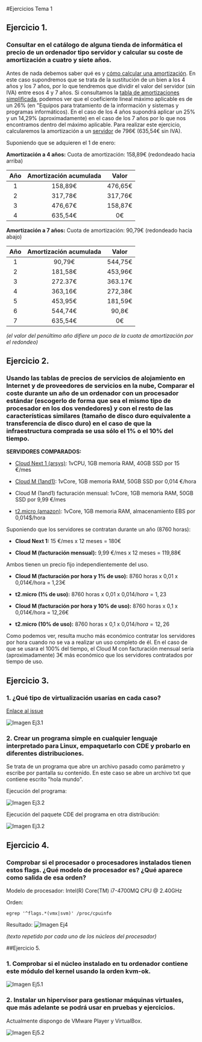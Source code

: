 #Ejercicios Tema 1

## Ejercicio 1.
### Consultar en el catálogo de alguna tienda de informática el precio de un ordenador tipo servidor y calcular su coste de amortización a cuatro y siete años.

Antes de nada debemos saber qué es y [cómo calcular una amortización](http://www.ennaranja.com/economia-facil/que-es-y-como-calcular-una-amortizacion/). En este caso supondremos que se trata de la sustitución de un bien a los 4 años y los 7 años, por lo que tendremos que dividir el valor del servidor (sin IVA) entre esos 4 y 7 años. Si consultamos la [tabla de amortizaciones simplificada](http://www.agenciatributaria.es/AEAT.internet/Inicio/_Segmentos_/Empresas_y_profesionales/Empresarios_individuales_y_profesionales/Rendimientos_de_actividades_economicas_en_el_IRPF/Regimenes_para_determinar_el_rendimiento_de_las_actividades_economicas/Estimacion_Directa_Simplificada.shtml), podemos ver que el coeficiente lineal máximo aplicable es de un 26% (en "Equipos para tratamiento de la información y sistemas y programas informáticos). En el caso de los 4 años supondrá aplicar un 25% y un 14,29% (aproximadamente) en el caso de los 7 años por lo que nos encontramos dentro del máximo aplicable. Para realizar este ejercicio, calcularemos la amortización a un [servidor](https://www.pccomponentes.com/hp-proliant-ml310e-g8-xe-e3-1220-8gb-2tb) de 796€ (635,54€ sin IVA).

Suponiendo que se adquieren el 1 de enero:

**Amortización a 4 años:**
Cuota de amortización: 158,89€ (redondeado hacia arriba)

| Año  | Amortización acumulada  | Valor  |
|:----:|:-----------------------:|:------:|
|1     |158,89€                  |476,65€ |
|2     |317,78€                  |317,76€ |
|3     |476,67€                  |158,87€ |
|4     |635,54€                  |0€      |


**Amortización a 7 años:**
Cuota de amortización: 90,79€ (redondeado hacia abajo)

| Año  | Amortización acumulada  | Valor  |
|:----:|:-----------------------:|:------:|
|1     |90,79€                   |544,75€ |
|2     |181,58€                  |453,96€ |
|3     |272.37€                  |363.17€ |
|4     |363,16€                  |272,38€ |
|5     |453,95€                  |181,59€ |
|6     |544,74€                  |90,8€   |
|7     |635,54€                  |0€      |

*(el valor del penúltimo año difiere un poco de la cuota de amortización por el redondeo)*

## Ejercicio 2.
### Usando las tablas de precios de servicios de alojamiento en Internet y de proveedores de servicios en la nube, Comparar el coste durante un año de un ordenador con un procesador estándar (escogerlo de forma que sea el mismo tipo de procesador en los dos vendedores) y con el resto de las características similares (tamaño de disco duro equivalente a transferencia de disco duro) en el caso de que la infraestructura comprada se usa sólo el 1% o el 10% del tiempo.

**SERVIDORES COMPARADOS:**

- [Cloud Next 1 (arsys)](https://www.arsys.es/servidores/cloud): 1vCPU, 1GB memoria RAM, 40GB SSD por 15 €/mes

- [Cloud M (1and1)](https://www.1and1.es/servidor-cloud-dinamico#configuracion-del-servidor):
1vCore, 1GB memoria RAM, 50GB SSD por 0,014 €/hora

- Cloud M (1and1) facturación mensual: 1vCore, 1GB memoria RAM, 50GB SSD por 9,99 €/mes

- [t2.micro (amazon)](https://aws.amazon.com/es/ec2/pricing/):
1vCore, 1GB memoria RAM, almacenamiento EBS por 0,014$/hora

Suponiendo que los servidores se contratan durante un año (8760 horas):

- **Cloud Next 1:** 15 €/mes x 12 meses = 180€

- **Cloud M (facturación mensual):** 9,99 €/mes x 12 meses = 119,88€

Ambos tienen un precio fijo independientemente del uso.

- **Cloud M (facturación por hora y 1% de uso):** 8760 horas x 0,01 x 0,014€/hora = 1,23€

- **t2.micro (1% de uso):** 8760 horas x 0,01 x 0,014$/hora = 1,23$

- **Cloud M (facturación por hora y 10% de uso):** 8760 horas x 0,1 x 0,014€/hora = 12,26€

- **t2.micro (10% de uso):** 8760 horas x 0,1 x 0,014$/hora = 12,26$

Como podemos ver, resulta mucho más económico contratar los servidores por hora cuando no se va a realizar un uso completo de él. En el caso de que se usara el 100% del tiempo, el Cloud M con facturación mensual sería (aproximadamente) 3€ más económico que los servidores contratados por tiempo de uso.

## Ejercicio 3.
### 1. ¿Qué tipo de virtualización usarías en cada caso?
[Enlace al issue](https://github.com/JJ/IV16-17/issues/1)

![Imagen Ej3.1](http://i1294.photobucket.com/albums/b605/josejapch/IV/Tema%201/ej3_zps7s1hev7w.jpg)

### 2. Crear un programa simple en cualquier lenguaje interpretado para Linux, empaquetarlo con CDE y probarlo en diferentes distribuciones.
Se trata de un programa que abre un archivo pasado como parámetro y escribe por pantalla su contenido. En este caso se abre un archivo txt que contiene escrito "hola mundo".

Ejecución del programa:

![Imagen Ej3.2](http://i1294.photobucket.com/albums/b605/josejapch/IV/Tema%201/ej32_zpsyyirgbry.jpg)

Ejecución del paquete CDE del programa en otra distribución:

![Imagen Ej3.2](http://i1294.photobucket.com/albums/b605/josejapch/IV/Tema%201/ej4%20b_zpsyf1r0qgl.jpg)

## Ejercicio 4.
### Comprobar si el procesador o procesadores instalados tienen estos flags. ¿Qué modelo de procesador es? ¿Qué aparece como salida de esa orden?

Modelo de procesador: Intel(R) Core(TM) i7-4700MQ CPU @ 2.40GHz

Orden:

```
egrep '^flags.*(vmx|svm)' /proc/cpuinfo
```
Resultado:
![Imagen Ej4](http://i1294.photobucket.com/albums/b605/josejapch/IV/Tema%201/ej42_zpsyqp6gpnw.jpg)

*(texto repetido por cada uno de los núcleos del procesador)*

##Ejercicio 5.
### 1. Comprobar si el núcleo instalado en tu ordenador contiene este módulo del kernel usando la orden kvm-ok.
![Imagen Ej5.1](http://i1294.photobucket.com/albums/b605/josejapch/IV/Tema%201/Ej5-1_zpsiip9dt0z.jpg)
### 2. Instalar un hipervisor para gestionar máquinas virtuales, que más adelante se podrá usar en pruebas y ejercicios.
Actualmente dispongo de VMware Player y VirtualBox.

![Imagen Ej5.2](http://i1294.photobucket.com/albums/b605/josejapch/IV/Tema%201/ej5-2_zpsnfbi1doa.jpg)